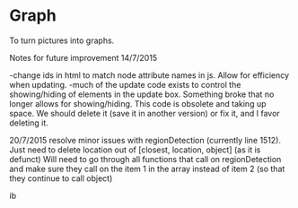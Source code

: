 # Graph
To turn pictures into graphs.


Notes for future improvement 14/7/2015

-change ids in html to match node attribute names in js. Allow for efficiency when updating.
-much of the update code exists to control the showing/hiding of elements in the update box. Something broke that no longer allows for showing/hiding. This code is obsolete and taking up space. We should delete it (save it in another version) or fix it, and I favor deleting it.

20/7/2015
resolve minor issues with regionDetection (currently line 1512).
Just need to delete location out of [closest, location, object] (as it is defunct)
Will need to go through all functions that call on regionDetection and make sure they call on the item 1 in the array instead of item 2 (so that they continue to call object)

ib
